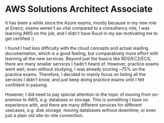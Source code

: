 # AWS Solutions Architect Associate

It has been a while since the Azure exams, mostly because in my new role at Eneco, exams weren't as vital compared to a consultancy role, I was learning AWS on the job, and I didn't have Ruud in my ear motivating me to get certified :)

I found I had less difficulty with the cloud concepts and actual reading documentation, which is a good feeling, but comparatively more effort with learning all the new services. Beyond just the basics like RDS/EC2/ECS, there are many smaller services I hadn't heard of. However, practice exams went well, even without studying, I was already scoring ~75% on the practice exams. Therefore, I decided to mainly focus on listing all the services I didn't know, and just keep doing practice exams until I felt confident in passing.

However, I did need to pay special attention to the topic of moving from on-premise to AWS, e.g. database or storage. This is something I have no experience with, and there are many different services for different usecases, e.g. disk storage, moving databases without downtime, or even just a plain old site-to-site connection.